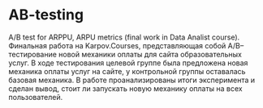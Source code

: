 # AB-testing
A/B test for ARPPU, ARPU metrics (final work in Data Analist course).
Финальная работа на Karpov.Courses, представляющая собой A/B–тестирование новой механики оплаты для сайта образовательных услуг. 
В ходе тестирования целевой группе была предложена новая механика оплаты услуг на сайте, у контрольной группы оставалась базовая механика. 
В работе проанализированы итоги эксперимента и сделан вывод, стоит ли запускать новую механику оплаты на всех пользователей.
